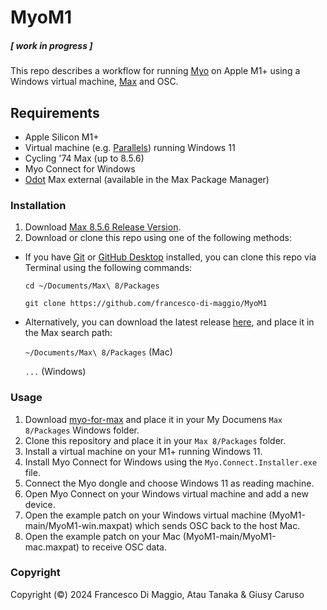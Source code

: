 # MyoM1

##### ***[ work in progress ]***

This repo describes a workflow for running [Myo](http://myo.com/) on Apple M1+ using a Windows virtual machine, [Max](https://cycling74.com/products/max) and OSC. 

## Requirements
* Apple Silicon M1+
* Virtual machine (e.g. [Parallels](https://www.parallels.com/)) running Windows 11
* Cycling '74 Max (up to 8.5.6)
* Myo Connect for Windows
* [Odot](https://github.com/CNMAT/CNMAT-odot) Max external (available in the Max Package Manager)

### Installation

1. Download [Max 8.5.6 Release Version](https://cycling74.com/releases/max/8.5.6).
2. Download or clone this repo using one of the following methods:

* If you have [Git](http://git-scm.com/) or [GitHub Desktop](https://desktop.github.com/) installed, you can clone this repo via Terminal using the following commands:
  
	`cd ~/Documents/Max\ 8/Packages`

	`git clone https://github.com/francesco-di-maggio/MyoM1`

* Alternatively, you can download the latest release [here](https://github.com/francesco-di-maggio/MyoM1), and place it in the Max search path:

  `~/Documents/Max\ 8/Packages` (Mac)
  
  `...` (Windows)

### Usage

1. Download [myo-for-max](https://github.com/JulesFrancoise/myo-for-max) and place it in your My Documens `Max 8/Packages` Windows folder.
2. Clone this repository and place it in your `Max 8/Packages` folder.
3. Install a virtual machine on your M1+ running Windows 11.
4. Install Myo Connect for Windows using the `Myo.Connect.Installer.exe` file.
5. Connect the Myo dongle and choose Windows 11 as reading machine.
6. Open Myo Connect on your Windows virtual machine and add a new device.
7. Open the example patch on your Windows virtual machine (MyoM1-main/MyoM1-win.maxpat) which sends OSC back to the host Mac.
8. Open the example patch on your Mac (MyoM1-main/MyoM1-mac.maxpat) to receive OSC data.

### Copyright

Copyright (©) 2024 Francesco Di Maggio, Atau Tanaka & Giusy Caruso
